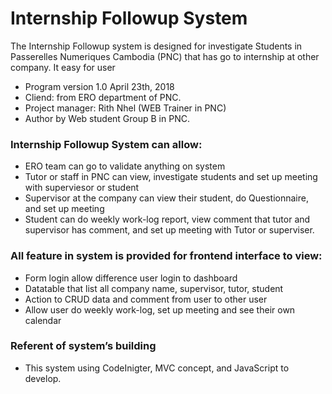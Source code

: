 # Internship Followup System

The Internship Followup system is designed for investigate Students in Passerelles Numeriques Cambodia (PNC) that has go to internship at other company. It easy for user  

* Program version 1.0 April 23th, 2018
* Cliend: from ERO department of PNC.
* Project manager: Rith Nhel (WEB Trainer in PNC) 
* Author by Web student Group B in PNC.

### Internship Followup System can allow:

* ERO team can go to validate anything on system 
* Tutor or staff in PNC	can view, investigate students and set up meeting with superviesor or student
* Supervisor at the company can view their  student, do Questionnaire, and set up meeting 
* Student can do weekly work-log report, view comment that tutor and supervisor has comment, and set up meeting with Tutor or superviser.

### All feature in system is provided for frontend interface to view:

* Form login allow difference user login to dashboard
* Datatable that list all company name, supervisor, tutor, student 
* Action to CRUD data and comment from user to other user
* Allow user do weekly work-log, set up meeting and see their own calendar 

### Referent of system’s building

* This system using CodeInigter, MVC concept, and JavaScript to develop.